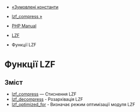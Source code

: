 - [«Зумовлені константи](lzf.constants.md)
- [lzf_compress »](function.lzf-compress.md)

- [PHP Manual](index.md)
- [LZF](book.lzf.md)
- Функції LZF

# Функції LZF

## Зміст

- [lzf_compress](function.lzf-compress.md) — Стиснення LZF
- [lzf_decompress](function.lzf-decompress.md) - Розархівація LZF
- [lzf_optimized_for](function.lzf-optimized-for.md) - Визначає
режим оптимізації модуля LZF
